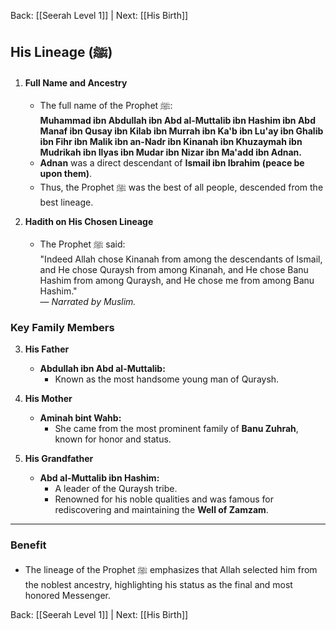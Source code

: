 Back: [[Seerah Level 1]] | Next: [[His Birth]]

## **His Lineage (ﷺ)**

1. **Full Name and Ancestry**  
   - The full name of the Prophet ﷺ:  
     **Muhammad ibn Abdullah ibn Abd al-Muttalib ibn Hashim ibn Abd Manaf ibn Qusay ibn Kilab ibn Murrah ibn Ka'b ibn Lu'ay ibn Ghalib ibn Fihr ibn Malik ibn an-Nadr ibn Kinanah ibn Khuzaymah ibn Mudrikah ibn Ilyas ibn Mudar ibn Nizar ibn Ma'add ibn Adnan.**  
   - **Adnan** was a direct descendant of **Ismail ibn Ibrahim (peace be upon them)**.  
   - Thus, the Prophet ﷺ was the best of all people, descended from the best lineage.  

2. **Hadith on His Chosen Lineage**  
   - The Prophet ﷺ said:  
     "Indeed Allah chose Kinanah from among the descendants of Ismail, and He chose Quraysh from among Kinanah, and He chose Banu Hashim from among Quraysh, and He chose me from among Banu Hashim."  
     — *Narrated by Muslim.*

### **Key Family Members**

3. **His Father**  
   - **Abdullah ibn Abd al-Muttalib:**  
     - Known as the most handsome young man of Quraysh.  

4. **His Mother**  
   - **Aminah bint Wahb:**  
     - She came from the most prominent family of **Banu Zuhrah**, known for honor and status.  

5. **His Grandfather**  
   - **Abd al-Muttalib ibn Hashim:**  
     - A leader of the Quraysh tribe.  
     - Renowned for his noble qualities and was famous for rediscovering and maintaining the **Well of Zamzam**.  

---

### **Benefit**  
- The lineage of the Prophet ﷺ emphasizes that Allah selected him from the noblest ancestry, highlighting his status as the final and most honored Messenger. 


Back: [[Seerah Level 1]] | Next: [[His Birth]]